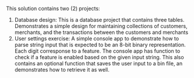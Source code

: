 This solution contains two (2) projects:
1. Database design: This is a database project that contains three tables. Demonstrates a simple design for maintaining collections of customers, merchants, and the transactions between the customers and merchants
2. User settings exercise: A simple console app to demonstrate how to parse string input that is expected to be an 8-bit binary representation. Each digit corresponse to a feature. The console app has function to check if a feature is enabled based on the given input string. This also contains an optional function that saves the user input to a bin file, an demonstrates how to retrieve it as well.
